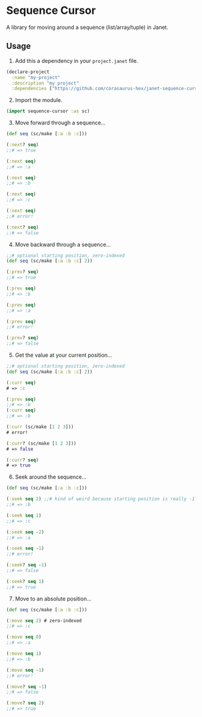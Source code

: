 # Sequence Cursor

A library for moving around a sequence (list/array/tuple) in Janet.

## Usage

1. Add this a dependency in your `project.janet` file.

```clojure
(declare-project
  :name "my-project"
  :description "my project"
  :dependencies ["https://github.com/corasaurus-hex/janet-sequence-cursor"])
```

2. Import the module.

```clojure
(import sequence-cursor :as sc)
```

3. Move forward through a sequence...

```clojure
(def seq (sc/make [:a :b :c]))

(:next? seq)
;;# => true

(:next seq)
;;# => :a

(:next seq)
;;# => :b

(:next seq)
;;# => :c

(:next seq)
;;# error!

(:next? seq)
;;# => false

```

4. Move backward through a sequence...

```clojure
;;# optional starting position, zero-indexed
(def seq (sc/make [:a :b :c] 2))

(:prev? seq)
;;# => true

(:prev seq)
;;# => :b

(:prev seq)
;;# => :a

(:prev seq)
;;# error!

(:prev? seq)
;;# => false
```

5. Get the value at your current position...

```clojure
;;# optional starting position, zero-indexed
(def seq (sc/make [:a :b :c] 2))

(:curr seq)
# => :c

(:prev seq)
;;# => :b
(:curr seq)
;;# => :b

(:curr (sc/make [1 2 3]))
# error!

(:curr? (sc/make [1 2 3]))
# => false

(:curr? seq)
# => true
```

6. Seek around the sequence...

```clojure
(def seq (sc/make [:a :b :c]))

(:seek seq 2) ;;# kind of weird because starting position is really -1
;;# => :b

(:seek seq 1)
;;# => :c

(:seek seq -2)
;;# => :a

(:seek seq -1)
;;# error!

(:seek? seq -1)
;;# => false

(:seek? seq 1)
;;# => true
```

7. Move to an absolute position...

```clojure
(def seq (sc/make [:a :b :c]))

(:move seq 2) # zero-indexed
;;# => :c

(:move seq 0)
;;# => :a

(:move seq 1)
;;# => :b

(:move seq -1)
;;# error!

(:move? seq -1)
;;# => false

(:move? seq 2)
;;# => true
```
